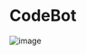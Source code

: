 <h1>CodeBot</h1>

![image](https://github.com/user-attachments/assets/cb42b1ce-aa3f-4c2e-bcd0-f978420f461c)
